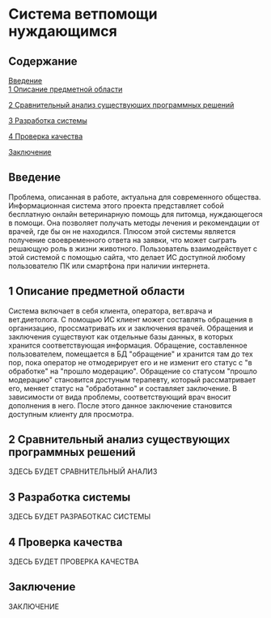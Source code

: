 # Система ветпомощи нуждающимся
## Содержание
[Введение](#intro)  
[1 Описание предметной области](#description)  

[2 Сравнительный анализ существующих программных решений ](#analysis)

[3 Разработка системы](#design)

[4 Проверка качества](#check)

[Заключение](#conclusion)

<a name="intro"/>
 
## Введение

Проблема, описанная в работе, актуальна для современного общества. Информационная система этого проекта представляет собой бесплатную онлайн ветеринарную помощь для питомца, нуждающегося в помощи. Она позволяет получать методы лечения и рекомендации от врачей, где бы он не находился. Плюсом этой системы является получение своевременного ответа на заявки, что может сыграть решающую роль в жизни животного. Пользователь взаимодействует с этой системой с помощью сайта, что делает ИС доступной любому пользователю ПК или смартфона при наличии интернета.
 
<a name="description"/>
 
## 1 Описание предметной области
 
Система включает в себя клиента, оператора, вет.врача и вет.диетолога. С помощью ИС клиент может составлять обращения в организацию, проссматривать их и заключения врачей. Обращения и заключения существуют как отдельные базы данных, в которых хранится соответствующая информация. Обращение, составленное пользователем, помещается в БД "обращение" и хранится там до тех пор, пока оператор не отмодерирует его и не изменит его статус с "в обработке" на "прошло модерацию". Обращение со статусом "прошло модерацию" становится достуным терапевту, который рассматривает его, меняет статус на "обработанно" и составляет заключение. В зависимости от вида проблемы, соответствующий врач вносит дополнения в него. После этого данное заключение становится доступным клиенту для просмотра.

<a name="analysis"/>
 
## 2 Сравнительный анализ существующих программных решений

ЗДЕСЬ БУДЕТ СРАВНИТЕЛЬНЫЙ АНАЛИЗ
 
<a name="design"/>
 
## 3 Разработка системы

ЗДЕСЬ БУДЕТ РАЗРАБОТКАС СИСТЕМЫ
 
<a name="check"/>
 
## 4 Проверка качества

 ЗДЕСЬ БУДЕТ ПРОВЕРКА КАЧЕСТВА
 
<a name="conclusion"/>
 
## Заключение

ЗАКЛЮЧЕНИЕ
